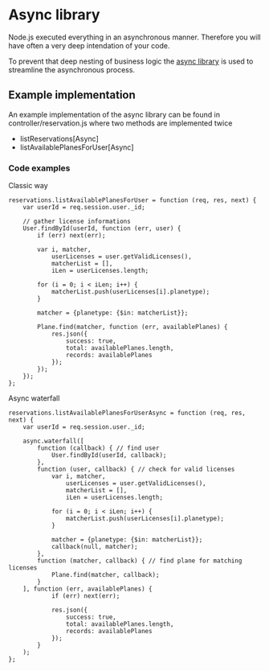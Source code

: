 # Async library
Node.js executed everything in an asynchronous manner. Therefore you will have often a very deep intendation of your code.

To prevent that deep nesting of business logic the [async library](https://github.com/caolan/async) is used to streamline the asynchronous process.

## Example implementation
An example implementation of the async library can be found in controller/reservation.js where two methods are implemented twice

- listReservations[Async]
- listAvailablePlanesForUser[Async]

### Code examples

Classic way

    reservations.listAvailablePlanesForUser = function (req, res, next) {
        var userId = req.session.user._id;
        
        // gather license informations
        User.findById(userId, function (err, user) {
            if (err) next(err);
    
            var i, matcher,
                userLicenses = user.getValidLicenses(),
                matcherList = [],
                iLen = userLicenses.length;
    
            for (i = 0; i < iLen; i++) {
                matcherList.push(userLicenses[i].planetype);
            }
    
            matcher = {planetype: {$in: matcherList}};
    
            Plane.find(matcher, function (err, availablePlanes) {
                res.json({
                    success: true,
                    total: availablePlanes.length,
                    records: availablePlanes
                });
            });
        });
    };

Async waterfall

    reservations.listAvailablePlanesForUserAsync = function (req, res, next) {
        var userId = req.session.user._id;
    
        async.waterfall([
            function (callback) { // find user
                User.findById(userId, callback);
            },
            function (user, callback) { // check for valid licenses
                var i, matcher,
                    userLicenses = user.getValidLicenses(),
                    matcherList = [],
                    iLen = userLicenses.length;
    
                for (i = 0; i < iLen; i++) {
                    matcherList.push(userLicenses[i].planetype);
                }
    
                matcher = {planetype: {$in: matcherList}};
                callback(null, matcher);
            },
            function (matcher, callback) { // find plane for matching licenses
                Plane.find(matcher, callback);
            }
        ], function (err, availablePlanes) {
                if (err) next(err);
    
                res.json({
                    success: true,
                    total: availablePlanes.length,
                    records: availablePlanes
                });
            }
        );
    };